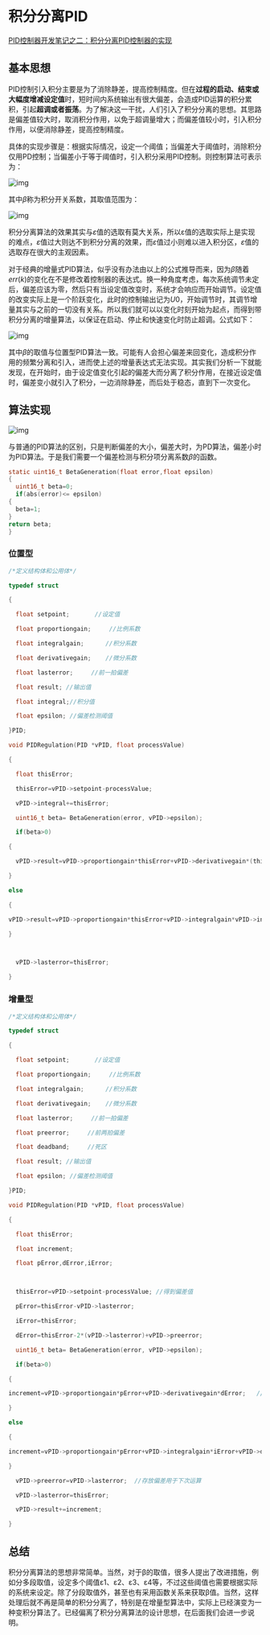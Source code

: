 

# 积分分离PID

[PID控制器开发笔记之二：积分分离PID控制器的实现](https://www.cnblogs.com/foxclever/p/8969944.html)

## 基本思想

PID控制引入积分主要是为了消除静差，提高控制精度。但在**过程的启动、结束或大幅度增减设定值**时，短时间内系统输出有很大偏差，会造成PID运算的积分累积，引起**超调或者振荡**。为了解决这一干扰，人们引入了积分分离的思想。其思路是偏差值较大时，取消积分作用，以免于超调量增大；而偏差值较小时，引入积分作用，以便消除静差，提高控制精度。

具体的实现步骤是：根据实际情况，设定一个阈值；当偏差大于阈值时，消除积分仅用PD控制；当偏差小于等于阈值时，引入积分采用PID控制。则控制算法可表示为：

![img](https://gitee.com/tianzhendong/img/raw/master/images/202203240933991.png)

其中$β$称为积分开关系数，其取值范围为：

![img](https://gitee.com/tianzhendong/img/raw/master/images/202203240933331.png)

积分分离算法的效果其实与$ε$值的选取有莫大关系，所以ε值的选取实际上是实现的难点，$ε$值过大则达不到积分分离的效果，而$ε$值过小则难以进入积分区，$ε$值的选取存在很大的主观因素。

对于经典的增量式PID算法，似乎没有办法由以上的公式推导而来，因为$β$随着$err(k)$的变化在不是修改着控制器的表达式。换一种角度考虑，每次系统调节未定后，偏差应该为零，然后只有当设定值改变时，系统才会响应而开始调节。设定值的改变实际上是一个阶跃变化，此时的控制输出记为$U0$，开始调节时，其调节增量其实与之前的一切没有关系。所以我们就可以以变化时刻开始为起点，而得到带积分分离的增量算法，以保证在启动、停止和快速变化时防止超调。公式如下：

![img](https://gitee.com/tianzhendong/img/raw/master/images/202203240933679.png)

其中$β$的取值与位置型PID算法一致。可能有人会担心偏差来回变化，造成积分作用的频繁分离和引入，进而使上述的增量表达式无法实现。其实我们分析一下就能发现，在开始时，由于设定值变化引起的偏差大而分离了积分作用，在接近设定值时，偏差变小就引入了积分，一边消除静差，而后处于稳态，直到下一次变化。

## 算法实现

![img](https://gitee.com/tianzhendong/img/raw/master/images/202203240933944.png)

与普通的PID算法的区别，只是判断偏差的大小，偏差大时，为PD算法，偏差小时为PID算法。于是我们需要一个偏差检测与积分项分离系数$β$的函数。

```c
static uint16_t BetaGeneration(float error,float epsilon)
{
  uint16_t beta=0;
  if(abs(error)<= epsilon)
{
  beta=1;
}
return beta;
}
```

### 位置型

```c
/*定义结构体和公用体*/

typedef struct

{

  float setpoint;       //设定值

  float proportiongain;     //比例系数

  float integralgain;      //积分系数

  float derivativegain;    //微分系数

  float lasterror;     //前一拍偏差

  float result; //输出值

  float integral;//积分值

  float epsilon; //偏差检测阈值

}PID;
```



```c
void PIDRegulation(PID *vPID, float processValue)

{

  float thisError;

  thisError=vPID->setpoint-processValue;

  vPID->integral+=thisError;

  uint16_t beta= BetaGeneration(error, vPID->epsilon);

  if(beta>0)

{

  vPID->result=vPID->proportiongain*thisError+vPID->derivativegain*(thisError-vPID->lasterror);

}

else

{

vPID->result=vPID->proportiongain*thisError+vPID->integralgain*vPID->integral+vPID->derivativegain*(thisError-vPID->lasterror);

}



  vPID->lasterror=thisError;

}
```

### 增量型

```c
/*定义结构体和公用体*/

typedef struct

{

  float setpoint;       //设定值

  float proportiongain;     //比例系数

  float integralgain;      //积分系数

  float derivativegain;    //微分系数

  float lasterror;     //前一拍偏差

  float preerror;     //前两拍偏差

  float deadband;     //死区

  float result; //输出值

  float epsilon; //偏差检测阈值

}PID;
```



```c
void PIDRegulation(PID *vPID, float processValue)

{

  float thisError;

  float increment;

  float pError,dError,iError;



  thisError=vPID->setpoint-processValue; //得到偏差值

  pError=thisError-vPID->lasterror;

  iError=thisError;

  dError=thisError-2*(vPID->lasterror)+vPID->preerror;

  uint16_t beta= BetaGeneration(error, vPID->epsilon);

  if(beta>0)

{

increment=vPID->proportiongain*pError+vPID->derivativegain*dError;   //增量计算

}

else

{

increment=vPID->proportiongain*pError+vPID->integralgain*iError+vPID->derivativegain*dError;   //增量计算

}

  vPID->preerror=vPID->lasterror;  //存放偏差用于下次运算

  vPID->lasterror=thisError;

  vPID->result+=increment;

}
```

## 总结

积分分离算法的思想非常简单。当然，对于β的取值，很多人提出了改进措施，例如分多段取值，设定多个阈值ε1、ε2、ε3、ε4等，不过这些阈值也需要根据实际的系统来设定。除了分段取值外，甚至也有采用函数关系来获取β值。当然，这样处理后就不再是简单的积分分离了，特别是在增量型算法中，实际上已经演变为一种变积分算法了。已经偏离了积分分离算法的设计思想，在后面我们会进一步说明。